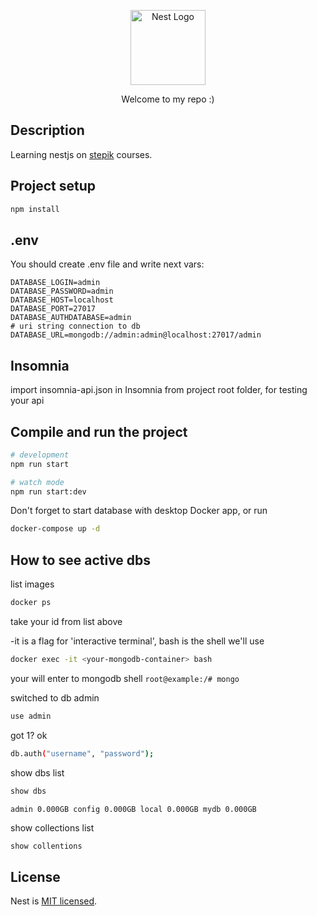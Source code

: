 <p align="center">
  <a href="http://nestjs.com/" target="blank"><img src="https://nestjs.com/img/logo-small.svg" width="120" alt="Nest Logo" /></a>
</p>

[circleci-image]: https://img.shields.io/circleci/build/github/nestjs/nest/master?token=abc123def456
[circleci-url]: https://circleci.com/gh/nestjs/nest

  <p align="center">Welcome to my repo :)</p>

## Description

Learning nestjs on [stepik](https://stepik.org/catalog) courses.

## Project setup

```bash
npm install
```

## .env

You should create .env file and write next vars:

```
DATABASE_LOGIN=admin
DATABASE_PASSWORD=admin
DATABASE_HOST=localhost
DATABASE_PORT=27017
DATABASE_AUTHDATABASE=admin
# uri string connection to db
DATABASE_URL=mongodb://admin:admin@localhost:27017/admin
```

## Insomnia

import insomnia-api.json in Insomnia from project root folder, for testing your api

## Compile and run the project

```bash
# development
npm run start

# watch mode
npm run start:dev
```

Don't forget to start database with desktop Docker app, or run

```bash
docker-compose up -d
```

## How to see active dbs

list images

```bash
docker ps
```

take your <your-mongodb-container> id from list above

-it is a flag for 'interactive terminal', bash is the shell we'll use

```bash
docker exec -it <your-mongodb-container> bash
```

your will enter to mongodb shell
`root@example:/# mongo`

switched to db admin

```bash
use admin
```

got 1? ok

```bash
db.auth("username", "password");
```

show dbs list

```bash
show dbs
```

`admin 0.000GB
config 0.000GB
local 0.000GB
mydb 0.000GB`

show collections list

```bash
show collentions
```

## License

Nest is [MIT licensed](https://github.com/nestjs/nest/blob/master/LICENSE).
